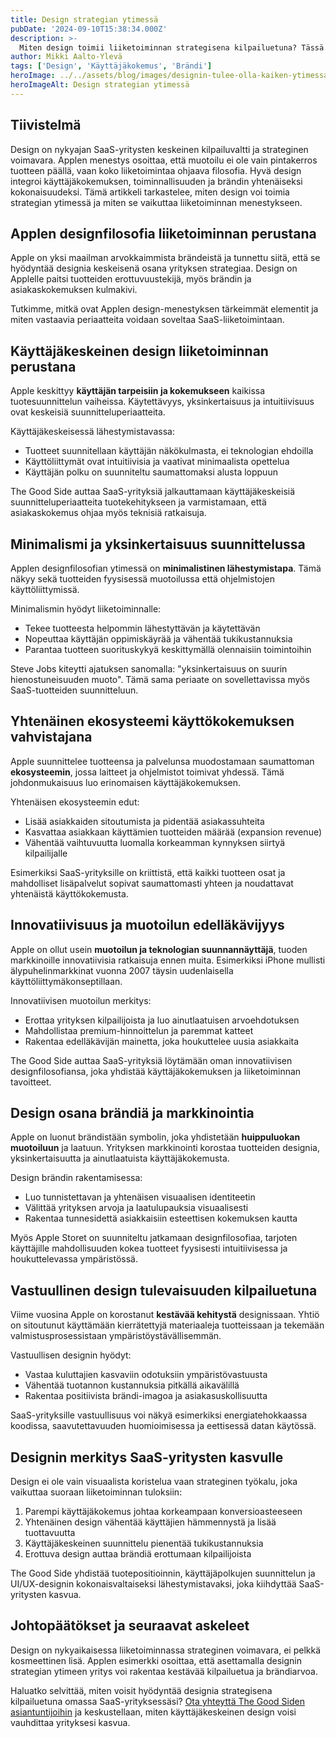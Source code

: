 ```yaml
---
title: Design strategian ytimessä
pubDate: '2024-09-10T15:38:34.000Z'
description: >-
  Miten design toimii liiketoiminnan strategisena kilpailuetuna? Tässä artikkelissa tutkimme Applen esimerkin kautta, kuinka käyttäjäkeskeinen suunnittelu muodostaa kestävän perustan menestykselle ja brändiarvon kasvulle.
author: Mikki Aalto-Ylevä
tags: ['Design', 'Käyttäjäkokemus', 'Brändi']
heroImage: ../../assets/blog/images/designin-tulee-olla-kaiken-ytimessa/featured.jpg
heroImageAlt: Design strategian ytimessä
---
```


## Tiivistelmä

Design on nykyajan SaaS-yritysten keskeinen kilpailuvaltti ja strateginen voimavara. Applen menestys osoittaa, että muotoilu ei ole vain pintakerros tuotteen päällä, vaan koko liiketoimintaa ohjaava filosofia. Hyvä design integroi käyttäjäkokemuksen, toiminnallisuuden ja brändin yhtenäiseksi kokonaisuudeksi. Tämä artikkeli tarkastelee, miten design voi toimia strategian ytimessä ja miten se vaikuttaa liiketoiminnan menestykseen.

## Applen designfilosofia liiketoiminnan perustana

Apple on yksi maailman arvokkaimmista brändeistä ja tunnettu siitä, että se hyödyntää designia keskeisenä osana yrityksen strategiaa. Design on Applelle paitsi tuotteiden erottuvuustekijä, myös brändin ja asiakaskokemuksen kulmakivi.

Tutkimme, mitkä ovat Applen design-menestyksen tärkeimmät elementit ja miten vastaavia periaatteita voidaan soveltaa SaaS-liiketoimintaan.

## Käyttäjäkeskeinen design liiketoiminnan perustana

Apple keskittyy **käyttäjän tarpeisiin ja kokemukseen** kaikissa tuotesuunnittelun vaiheissa. Käytettävyys, yksinkertaisuus ja intuitiivisuus ovat keskeisiä suunnitteluperiaatteita.

Käyttäjäkeskeisessä lähestymistavassa:

- Tuotteet suunnitellaan käyttäjän näkökulmasta, ei teknologian ehdoilla
- Käyttöliittymät ovat intuitiivisia ja vaativat minimaalista opettelua
- Käyttäjän polku on suunniteltu saumattomaksi alusta loppuun

The Good Side auttaa SaaS-yrityksiä jalkauttamaan käyttäjäkeskeisiä suunnitteluperiaatteita tuotekehitykseen ja varmistamaan, että asiakaskokemus ohjaa myös teknisiä ratkaisuja.

## Minimalismi ja yksinkertaisuus suunnittelussa

Applen designfilosofian ytimessä on **minimalistinen lähestymistapa**. Tämä näkyy sekä tuotteiden fyysisessä muotoilussa että ohjelmistojen käyttöliittymissä.

Minimalismin hyödyt liiketoiminnalle:

- Tekee tuotteesta helpommin lähestyttävän ja käytettävän
- Nopeuttaa käyttäjän oppimiskäyrää ja vähentää tukikustannuksia
- Parantaa tuotteen suorituskykyä keskittymällä olennaisiin toimintoihin

Steve Jobs kiteytti ajatuksen sanomalla: "yksinkertaisuus on suurin hienostuneisuuden muoto". Tämä sama periaate on sovellettavissa myös SaaS-tuotteiden suunnitteluun.

## Yhtenäinen ekosysteemi käyttökokemuksen vahvistajana

Apple suunnittelee tuotteensa ja palvelunsa muodostamaan saumattoman **ekosysteemin**, jossa laitteet ja ohjelmistot toimivat yhdessä. Tämä johdonmukaisuus luo erinomaisen käyttäjäkokemuksen.

Yhtenäisen ekosysteemin edut:

- Lisää asiakkaiden sitoutumista ja pidentää asiakassuhteita
- Kasvattaa asiakkaan käyttämien tuotteiden määrää (expansion revenue)
- Vähentää vaihtuvuutta luomalla korkeamman kynnyksen siirtyä kilpailijalle

Esimerkiksi SaaS-yrityksille on kriittistä, että kaikki tuotteen osat ja mahdolliset lisäpalvelut sopivat saumattomasti yhteen ja noudattavat yhtenäistä käyttökokemusta.

## Innovatiivisuus ja muotoilun edelläkävijyys

Apple on ollut usein **muotoilun ja teknologian suunnannäyttäjä**, tuoden markkinoille innovatiivisia ratkaisuja ennen muita. Esimerkiksi iPhone mullisti älypuhelinmarkkinat vuonna 2007 täysin uudenlaisella käyttöliittymäkonseptillaan.

Innovatiivisen muotoilun merkitys:

- Erottaa yrityksen kilpailijoista ja luo ainutlaatuisen arvoehdotuksen
- Mahdollistaa premium-hinnoittelun ja paremmat katteet
- Rakentaa edelläkävijän mainetta, joka houkuttelee uusia asiakkaita

The Good Side auttaa SaaS-yrityksiä löytämään oman innovatiivisen designfilosofiansa, joka yhdistää käyttäjäkokemuksen ja liiketoiminnan tavoitteet.

## Design osana brändiä ja markkinointia

Apple on luonut brändistään symbolin, joka yhdistetään **huippuluokan muotoiluun** ja laatuun. Yrityksen markkinointi korostaa tuotteiden designia, yksinkertaisuutta ja ainutlaatuista käyttäjäkokemusta.

Design brändin rakentamisessa:

- Luo tunnistettavan ja yhtenäisen visuaalisen identiteetin
- Välittää yrityksen arvoja ja laatulupauksia visuaalisesti
- Rakentaa tunnesidettä asiakkaisiin esteettisen kokemuksen kautta

Myös Apple Storet on suunniteltu jatkamaan designfilosofiaa, tarjoten käyttäjille mahdollisuuden kokea tuotteet fyysisesti intuitiivisessa ja houkuttelevassa ympäristössä.

## Vastuullinen design tulevaisuuden kilpailuetuna

Viime vuosina Apple on korostanut **kestävää kehitystä** designissaan. Yhtiö on sitoutunut käyttämään kierrätettyjä materiaaleja tuotteissaan ja tekemään valmistusprosessistaan ympäristöystävällisemmän.

Vastuullisen designin hyödyt:

- Vastaa kuluttajien kasvaviin odotuksiin ympäristövastuusta
- Vähentää tuotannon kustannuksia pitkällä aikavälillä
- Rakentaa positiivista brändi-imagoa ja asiakasuskollisuutta

SaaS-yrityksille vastuullisuus voi näkyä esimerkiksi energiatehokkaassa koodissa, saavutettavuuden huomioimisessa ja eettisessä datan käytössä.

## Designin merkitys SaaS-yritysten kasvulle

Design ei ole vain visuaalista koristelua vaan strateginen työkalu, joka vaikuttaa suoraan liiketoiminnan tuloksiin:

1. Parempi käyttäjäkokemus johtaa korkeampaan konversioasteeseen
2. Yhtenäinen design vähentää käyttäjien hämmennystä ja lisää tuottavuutta
3. Käyttäjäkeskeinen suunnittelu pienentää tukikustannuksia
4. Erottuva design auttaa brändiä erottumaan kilpailijoista

The Good Side yhdistää tuotepositioinnin, käyttäjäpolkujen suunnittelun ja UI/UX-designin kokonaisvaltaiseksi lähestymistavaksi, joka kiihdyttää SaaS-yritysten kasvua.

## Johtopäätökset ja seuraavat askeleet

Design on nykyaikaisessa liiketoiminnassa strateginen voimavara, ei pelkkä kosmeettinen lisä. Applen esimerkki osoittaa, että asettamalla designin strategian ytimeen yritys voi rakentaa kestävää kilpailuetua ja brändiarvoa.

Haluatko selvittää, miten voisit hyödyntää designia strategisena kilpailuetuna omassa SaaS-yrityksessäsi? [Ota yhteyttä The Good Siden asiantuntijoihin](/contact) ja keskustellaan, miten käyttäjäkeskeinen design voisi vauhdittaa yrityksesi kasvua.